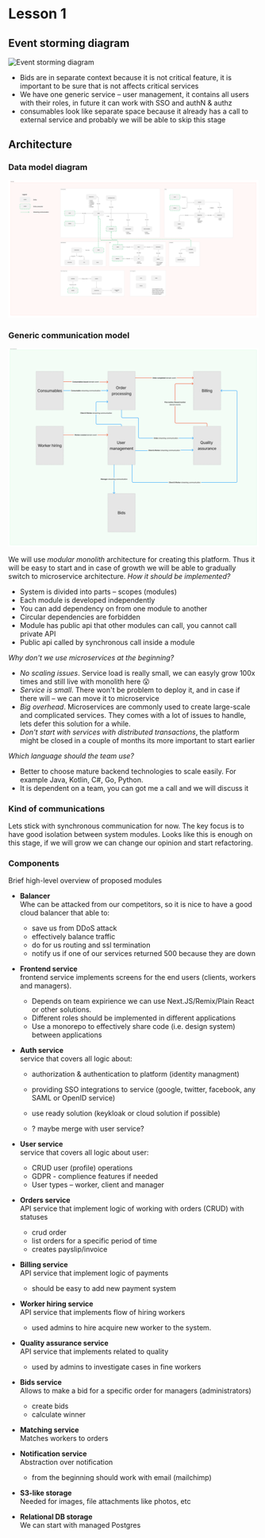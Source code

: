# Lesson 1

## Event storming diagram

![Event storming diagram](./images/l1/event-storming-diagram.svg)

- Bids are in separate context because it is not critical feature, it is important to be sure that is not affects critical services
- We have one generic service – user management, it contains all users with their roles, in future it can work with SSO and authN & authz
- consumables look like separate space because it already has a call to external service and probably we will be able to skip this stage

## Architecture

### Data model diagram

![Data model diagram](./images/l1/data-model-diagram.svg)

### Generic communication model

![Generic communication model diagram](./images/l1/generic-communication-model-diagram.svg)

We will use _modular monolith_ architecture for creating this platform. Thus it will be easy to start and in case of growth we will be able to gradually switch to microservice architecture.
_How it should be implemented?_

- System is divided into parts – scopes (modules)
- Each module is developed independently
- You can add dependency on from one module to another
- Circular dependencies are forbidden
- Module has public api that other modules can call, you cannot call private API
- Public api called by synchronous call inside a module

_Why don't we use microservices at the beginning?_

- _No scaling issues_. Service load is really small, we can easyly grow 100x times and still live with monolith here 😮
- _Service is small_. There won't be problem to deploy it, and in case if there will – we can move it to microservice
- _Big overhead_. Microservices are commonly used to create large-scale and complicated services. They comes with a lot of issues to handle, lets defer this solution for a while.
- _Don't start with services with distributed transactions_, the platform might be closed in a couple of months its more important to start earlier

_Which language should the team use?_

- Better to choose mature backend technologies to scale easily. For example Java, Kotlin, C#, Go, Python.
- It is dependent on a team, you can got me a call and we will discuss it

### Kind of communications

Lets stick with synchronous communication for now. The key focus is to have good isolation between system modules. Looks like this is enough on this stage, if we will grow we can change our opinion and start refactoring.

### Components

Brief high-level overview of proposed modules

- **Balancer** <br />
  Whe can be attacked from our competitors, so it is nice to have a good cloud balancer that able to:

  - save us from DDoS attack
  - effectively balance traffic
  - do for us routing and ssl termination
  - notify us if one of our services returned 500 because they are down

- **Frontend service** <br/>
  frontend service implements screens for the end users (clients, workers and managers).

  - Depends on team expirience we can use Next.JS/Remix/Plain React or other solutions.
  - Different roles should be implemented in different applications
  - Use a monorepo to effectively share code (i.e. design system) between applications

- **Auth service** <br/>
  service that covers all logic about:

  - authorization & authentication to platform (identity managment)
  - providing SSO integrations to service (google, twitter, facebook, any SAML or OpenID service)
  - use ready solution (keykloak or cloud solution if possible)

  - ? maybe merge with user service?

- **User service** <br/>
  service that covers all logic about user:

  - CRUD user (profile) operations
  - GDPR - complience features if needed
  - User types – worker, client and manager

- **Orders service** <br />
  API service that implement logic of working with orders (CRUD) with statuses

  - crud order
  - list orders for a specific period of time
  - creates payslip/invoice

- **Billing service** <br />
  API service that implement logic of payments

  - should be easy to add new payment system

- **Worker hiring service** <br />
  API service that implements flow of hiring workers

  - used admins to hire acquire new worker to the system.

- **Quality assurance service** <br />
  API service that implements related to quality

  - used by admins to investigate cases in fine workers

- **Bids service** <br />
  Allows to make a bid for a specific order for managers (administrators)

  - create bids
  - calculate winner

- **Matching service** <br />
  Matches workers to orders
- **Notification service** <br />
  Abstraction over notification

  - from the beginning should work with email (mailchimp)

- **S3-like storage** <br />
  Needed for images, file attachments like photos, etc

- **Relational DB storage** <br />
  We can start with managed Postgres
